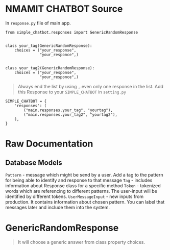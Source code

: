# NMAMIT CHATBOT Source
In ```response.py``` file of main app.
```
from simple_chatbot.responses import GenericRandomResponse


class your_tag(GenericRandomResponse):
    choices = ("your_response",
               "your_responce",)


class your_tag2(GenericRandomResponse):
    choices = ("your_response",
               "your_responce",)
```               
> Always end the list by using ```,```.even only one response in the list.
Add this Response to your ```SIMPLE_CHATBOT``` in ```setting.py```

```
SIMPLE_CHATBOT = {
    'responses': (
        ("main.responses.your_tag", "yourtag"),
        ("main.responses.your_tag2", "yourtag2"),
    ),
}
```
# Raw Documentation

## Database Models

```Pattern``` - message which might be send by a user. Add a tag to the pattern for being able to identify and response to that message
```Tag``` - includes information about Response class for a specific method
```Token``` - tokenized words which are referencing to different patterns. The user-input will be identified by different tokens.
```UserMessageInput``` - new inputs from production. It contains information about chosen pattern. You can label that messages later and include them into the system.

# GenericRandomResponse
> It will choose a generic answer from class property choices.

